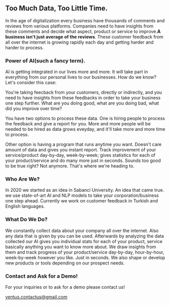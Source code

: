 ## Too Much Data, Too Little Time.

In the age of digitalization every business have thousands of comments and reviews from various platforms. Companies need to have insights from these comments and decide what aspect, product or service to improve.**A business isn't just average of the reviews**. These customer feedback from all over the internet is growing rapidly each day and getting harder and harder to process.

### Power of AI(such a fancy term).

AI is getting integrated in our lives more and more. It will take part in everything from our personal lives to our businesses. How do we know? Let's consider this case:

You're taking feecback from your customers, directly or indirectly, and you need to have insights from these feedbacks in order to take your business one step further. What are you doing good, what are you doing bad, what did you improve over time?

You have two options to process these data. One is hiring people to process the feedback and give a report for you. More and more people will be needed to be hired as data grows eveyday, and it'll take more and more time to process.

Other option is having a program that runs anytime you want. Doesn't care amount of data and gives you instant report. Track improvement of your service/product day-by-day, week-by-week; gives statistics for each of your product/service and do many more just in seconds. Sounds too good to be true right? Not anymore. That's where we're heading to.

### Who Are We?

In 2020 we started as an idea in Sabanci University. An idea that came true. we use state-of-art AI and NLP models to take your corporation/business one step ahead. Currently we work on customer feedback in Turkish and English languages.

### What Do We Do?

We constantly collect data about your company all over the internet. Also any data that is given by you can be used. Afterwards by analyzing the data collected our AI gives you individual stats for each of your product, service basically anything you want to know more about. We draw insights from them and track progress of your product/service day-by-day, hour-by-hour, week-by-week however you like. Just in seconds. We also shape or develop new products or tools depending on our prospect needs.


### Contact and Ask for a Demo!

For your inquiries or to ask for a demo please contact us!

ventus.contactus@gmail.com
